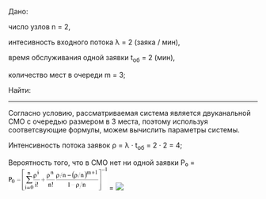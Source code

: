 Дано:

число узлов n = 2,

интесивность входного потока λ = 2 (заяка / мин),

время обслуживания одной заявки t<sub>об</sub> = 2 (мин),

количество мест в очереди m = 3;

Найти: 

---

Согласно условию, рассматриваемая система является двуканальной СМО с очередью размером в 3 места, поэтому используя соответсвующие формулы, можем вычислить параметры системы.

Интенсивность потока заявок ρ = λ · t<sub>об</sub> = 2 · 2 = 4;

Вероятность того, что в СМО нет ни одной заявки P₀ = <img src="https://github.com/levant47/ModSExam/blob/master/resources/solution_11.png" height="48"> = <img src="https://render.githubusercontent.com/render/math?math=%5B1%20%2B%204%20%2B%20%5Cfrac%7B4%5E2%7D%7B2%21%7D%20%2B%20%5Cfrac%7B4%5E2%7D%7B2%21%7D%20%5Cfrac%7B4%2F2%20-%20%284%2F2%29%5E%7B3%2B1%7D%7D%7B1-4%2F2%7D%5D%5E%7B-1%7D" height="1em">

